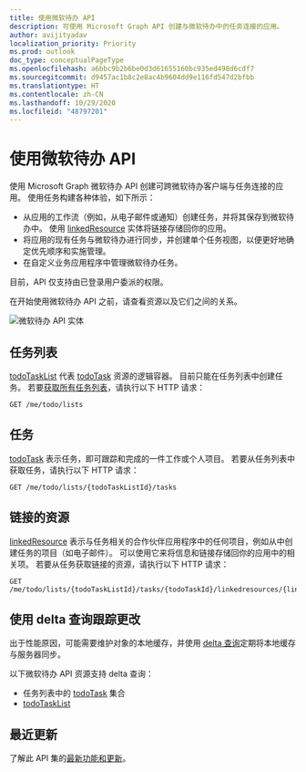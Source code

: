 ```yaml
---
title: 使用微软待办 API
description: 可使用 Microsoft Graph API 创建与微软待办中的任务连接的应用。
author: avijityadav
localization_priority: Priority
ms.prod: outlook
doc_type: conceptualPageType
ms.openlocfilehash: a6bbc9b2b6be0d3d61655160bc935ed498d6cdf7
ms.sourcegitcommit: d9457ac1b8c2e8ac4b9604dd9e116fd547d2bfbb
ms.translationtype: HT
ms.contentlocale: zh-CN
ms.lasthandoff: 10/29/2020
ms.locfileid: "48797201"
---
```

# <a name="use-the-microsoft-to-do-api"></a>使用微软待办 API

使用 Microsoft Graph 微软待办 API 创建可跨微软待办客户端与任务连接的应用。 使用任务构建各种体验，如下所示：

* 从应用的工作流（例如，从电子邮件或通知）创建任务，并将其保存到微软待办中。 使用 [linkedResource](linkedresource.md) 实体将链接存储回你的应用。
* 将应用的现有任务与微软待办进行同步，并创建单个任务视图，以便更好地确定优先顺序和实施管理。
* 在自定义业务应用程序中管理微软待办任务。

目前，API 仅支持由已登录用户委派的权限。
 
在开始使用微软待办 API 之前，请查看资源以及它们之间的关系。

![微软待办 API 实体](/graph/images/todo-api-entities.png)

## <a name="task-list"></a>任务列表

[todoTaskList](./todotasklist.md) 代表 [todoTask](./todotask.md) 资源的逻辑容器。 目前只能在任务列表中创建任务。 若要[获取所有任务列表](../api/todotasklist-get.md)，请执行以下 HTTP 请求：

``` http
GET /me/todo/lists
```

## <a name="task"></a>任务

[todoTask](./todotask.md) 表示任务，即可跟踪和完成的一件工作或个人项目。 若要从任务列表中获取任务，请执行以下 HTTP 请求：
``` http
GET /me/todo/lists/{todoTaskListId}/tasks
```

## <a name="linked-resource"></a>链接的资源

[linkedResource](linkedresource.md) 表示与任务相关的合作伙伴应用程序中的任何项目，例如从中创建任务的项目（如电子邮件）。 可以使用它来将信息和链接存储回你的应用中的相关项。 若要从任务获取链接的资源，请执行以下 HTTP 请求：
``` http
GET /me/todo/lists/{todoTaskListId}/tasks/{todoTaskId}/linkedresources/{linkedResourceId}
```

## <a name="track-changes-using-delta-query"></a>使用 delta 查询跟踪更改

出于性能原因，可能需要维护对象的本地缓存，并使用 [delta 查询](/graph/delta-query-overview)定期将本地缓存与服务器同步。 

以下微软待办 API 资源支持 delta 查询：
* 任务列表中的 [todoTask](./todotask.md) 集合
* [todoTaskList](./todotasklist.md)

## <a name="whats-new"></a>最近更新
了解此 API 集的[最新功能和更新](/graph/whats-new-overview)。

